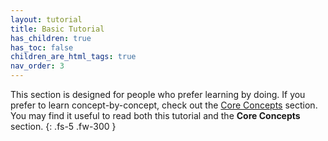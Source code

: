 ```yaml
---
layout: tutorial
title: Basic Tutorial
has_children: true
has_toc: false
children_are_html_tags: true
nav_order: 3
---
```


This section is designed for people who prefer learning by doing. If you prefer to learn concept-by-concept, check out the [Core Concepts]({{site.baseurl}}/docs/core-concepts) section. You may find it useful to read both this tutorial and the **Core Concepts** section.
{: .fs-5 .fw-300 }